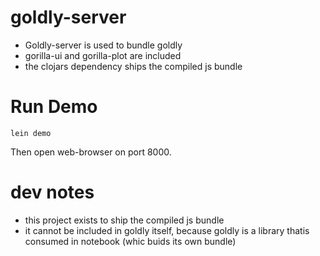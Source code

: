 # goldly-server

- Goldly-server is used to bundle goldly
- gorilla-ui and gorilla-plot are included
- the clojars dependency ships the compiled js bundle


# Run Demo

```
lein demo
```

Then open web-browser on port 8000.

# dev notes

- this project exists to ship the compiled js bundle
- it cannot be included in goldly itself, because goldly is a library
  thatis consumed in notebook (whic buids its own bundle)
  